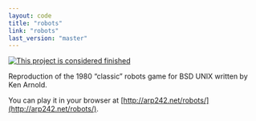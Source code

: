 ```yaml
---
layout: code
title: "robots"
link: "robots"
last_version: "master"
---
```


[![This project is considered finished](https://img.shields.io/badge/Status-finished-green.svg)](https://arp242.net/status/finished)

Reproduction of the 1980 “classic” robots game for BSD UNIX written by Ken
Arnold.

You can play it in your browser at
[http://arp242.net/robots/](http://arp242.net/robots/).
